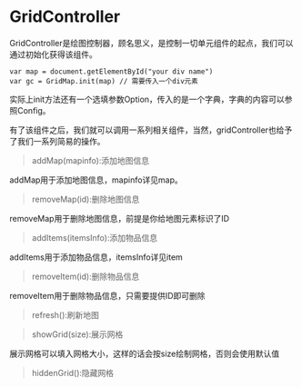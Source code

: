 # GridController

GridController是绘图控制器，顾名思义，是控制一切单元组件的起点，我们可以通过初始化获得该组件。

```
var map = document.getElementById("your div name") 
var gc = GridMap.init(map) // 需要传入一个div元素

```

实际上init方法还有一个选填参数Option，传入的是一个字典，字典的内容可以参照Config。


有了该组件之后，我们就可以调用一系列相关组件，当然，gridController也给予了我们一系列简易的操作。


> addMap(mapinfo):添加地图信息

addMap用于添加地图信息，mapinfo详见map。

> removeMap(id):删除地图信息

removeMap用于删除地图信息，前提是你给地图元素标识了ID

> addItems(itemsInfo):添加物品信息

addItems用于添加物品信息，itemsInfo详见item

> removeItem(id):删除物品信息    

removeItem用于删除物品信息，只需要提供ID即可删除

> refresh():刷新地图

> showGrid(size):展示网格

展示网格可以填入网格大小，这样的话会按size绘制网格，否则会使用默认值

> hiddenGrid():隐藏网格